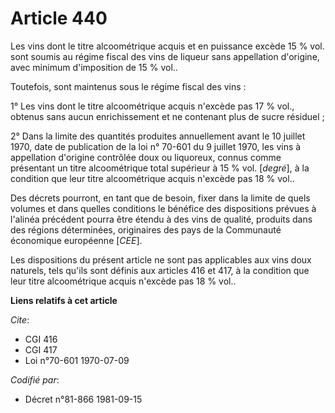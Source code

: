 # Article 440

Les vins dont le titre alcoométrique acquis et en puissance excède 15 % vol. sont soumis au régime fiscal des vins de liqueur
sans appellation d'origine, avec minimum d'imposition de 15 % vol..

Toutefois, sont maintenus sous le régime fiscal des vins :

1° Les vins dont le titre alcoométrique acquis n'excède pas 17 % vol., obtenus sans aucun enrichissement et ne contenant plus
de sucre résiduel ;

2° Dans la limite des quantités produites annuellement avant le 10 juillet 1970, date de publication de la loi n° 70-601 du 9
juillet 1970, les vins à appellation d'origine contrôlée doux ou liquoreux, connus comme présentant un titre alcoométrique
total supérieur à 15 % vol. [*degré*], à la condition que leur titre alcoométrique acquis n'excède pas 18 % vol..

Des décrets pourront, en tant que de besoin, fixer dans la limite de quels volumes et dans quelles conditions le bénéfice des
dispositions prévues à l'alinéa précédent pourra être étendu à des vins de qualité, produits dans des régions déterminées,
originaires des pays de la Communauté économique européenne [*CEE*].

Les dispositions du présent article ne sont pas applicables aux vins doux naturels, tels qu'ils sont définis aux articles 416
et 417, à la condition que leur titre alcoométrique acquis n'excède pas 18 % vol..

**Liens relatifs à cet article**

_Cite_:

  - CGI 416
  - CGI 417
  - Loi n°70-601 1970-07-09

_Codifié par_:

  - Décret n°81-866 1981-09-15
